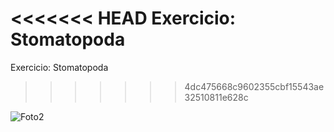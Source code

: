 <<<<<<< HEAD
Exercicio: Stomatopoda</a>
=======
Exercicio: Stomatopoda
>>>>>>> 4dc475668c9602355cbf15543ae32510811e628c

 <img src="./Foto2.jpg" alt="Foto2">
